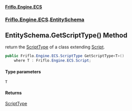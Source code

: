 #### [Friflo.Engine.ECS](index.md 'index')
### [Friflo.Engine.ECS](Friflo.Engine.ECS.md 'Friflo.Engine.ECS').[EntitySchema](EntitySchema.md 'Friflo.Engine.ECS.EntitySchema')

## EntitySchema.GetScriptType<T>() Method

return the [ScriptType](ScriptType.md 'Friflo.Engine.ECS.ScriptType') of a class extending [Script](Script.md 'Friflo.Engine.ECS.Script').

```csharp
public Friflo.Engine.ECS.ScriptType GetScriptType<T>()
    where T : Friflo.Engine.ECS.Script;
```
#### Type parameters

<a name='Friflo.Engine.ECS.EntitySchema.GetScriptType_T_().T'></a>

`T`

#### Returns
[ScriptType](ScriptType.md 'Friflo.Engine.ECS.ScriptType')
